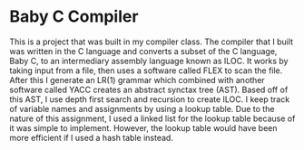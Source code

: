 # Baby C Compiler

This is a project that was built in my compiler class. The compiler that I built was written in the C language and converts a subset of the C language, Baby C, to an intermediary assembly language known as ILOC. It works by taking input from a file, then uses a software called FLEX to scan the file. After this I generate an LR(1) grammar which combined with another software called YACC creates an abstract synctax tree (AST). Based off of this AST, I use depth first search and recursion to create ILOC. I keep track of variable names and assignments by using a lookup table. Due to the nature of this assignment, I used a linked list for the lookup table because of it was simple to implement. However, the lookup table would have been more efficient if I used a hash table instead.
